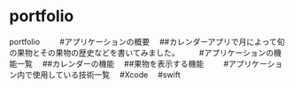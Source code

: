 # portfolio
portfolio
 　
 　#アプリケーションの概要
 　##カレンダーアプリで月によって旬の果物とその果物の歴史などを書いてみました。
 　
 　#アプリケーションの機能一覧
 　##カレンダーの機能
 　##果物を表示する機能
 　
 　#アプリケーション内で使用している技術一覧
 　#Xcode
 　#swift
 　
